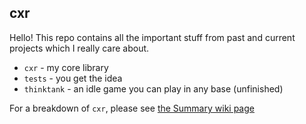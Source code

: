 ## cxr

Hello! This repo contains all the important stuff from past and current projects which I really care about.

* `cxr` - my core library
* `tests` - you get the idea
* `thinktank` - an idle game you can play in any base (unfinished)

For a breakdown of `cxr`, please see [the Summary wiki page](https://github.com/cxr00/cxr/wiki/About)